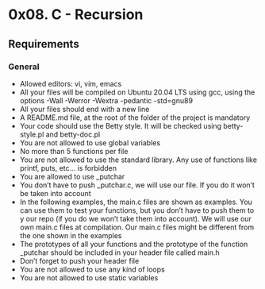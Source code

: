 # 0x08. C - Recursion


## Requirements

### General

 * Allowed editors: vi, vim, emacs
 * All your files will be compiled on Ubuntu 20.04 LTS using gcc, using the options -Wall -Werror -Wextra -pedantic -std=gnu89
 * All your files should end with a new line
 * A README.md file, at the root of the folder of the project is mandatory
 * Your code should use the Betty style. It will be checked using betty-style.pl and betty-doc.pl
 * You are not allowed to use global variables
 * No more than 5 functions per file
 * You are not allowed to use the standard library. Any use of functions like printf, puts, etc… is forbidden
 * You are allowed to use _putchar
 * You don’t have to push _putchar.c, we will use our file. If you do it won’t be taken into account
 * In the following examples, the main.c files are shown as examples. You can use them to test your functions, but you don’t have to push them to y   our repo (if you do we won’t take them into account). We will use our own main.c files at compilation. Our main.c files might be different from    the one shown in the examples
 * The prototypes of all your functions and the prototype of the function _putchar should be included in your header file called main.h
 * Don’t forget to push your header file
 * You are not allowed to use any kind of loops
 * You are not allowed to use static variables
